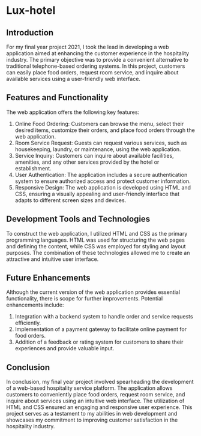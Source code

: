 # Lux-hotel

## Introduction
For my final year project 2021, I took the lead in developing a web application aimed at enhancing the customer experience in the hospitality industry. The primary objective was to provide a convenient alternative to traditional telephone-based ordering systems. In this project, customers can easily place food orders, request room service, and inquire about available services using a user-friendly web interface.

## Features and Functionality
The web application offers the following key features:
1. Online Food Ordering: Customers can browse the menu, select their desired items, customize their orders, and place food orders through the web application.
2. Room Service Request: Guests can request various services, such as housekeeping, laundry, or maintenance, using the web application.
3. Service Inquiry: Customers can inquire about available facilities, amenities, and any other services provided by the hotel or establishment.
4. User Authentication: The application includes a secure authentication system to ensure authorized access and protect customer information.
5. Responsive Design: The web application is developed using HTML and CSS, ensuring a visually appealing and user-friendly interface that adapts to different screen sizes and devices.

## Development Tools and Technologies
To construct the web application, I utilized HTML and CSS as the primary programming languages. HTML was used for structuring the web pages and defining the content, while CSS was employed for styling and layout purposes. The combination of these technologies allowed me to create an attractive and intuitive user interface.

## Future Enhancements
Although the current version of the web application provides essential functionality, there is scope for further improvements. Potential enhancements include:
1. Integration with a backend system to handle order and service requests efficiently.
2. Implementation of a payment gateway to facilitate online payment for food orders.
3. Addition of a feedback or rating system for customers to share their experiences and provide valuable input.

## Conclusion
In conclusion, my final year project involved spearheading the development of a web-based hospitality service platform. The application allows customers to conveniently place food orders, request room service, and inquire about services using an intuitive web interface. The utilization of HTML and CSS ensured an engaging and responsive user experience. This project serves as a testament to my abilities in web development and showcases my commitment to improving customer satisfaction in the hospitality industry.

